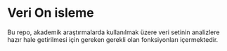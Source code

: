 # Veri On isleme
Bu repo, akademik araştırmalarda kullanılmak üzere veri setinin analizlere hazır hale getirilmesi için gereken gerekli olan fonksiyonları içermektedir. 
